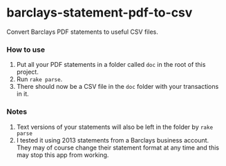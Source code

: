 barclays-statement-pdf-to-csv
=============================

Convert Barclays PDF statements to useful CSV files.

### How to use

1.  Put all your PDF statements in a folder called `doc` in the root of this project.
1.  Run `rake parse`.
2.  There should now be a CSV file in the `doc` folder with your transactions in it.
  
### Notes

1.  Text versions of your statements will also be left in the folder by `rake parse`
2.  I tested it using 2013 statements from a Barclays business account. They may of course change their statement format at any time and this may stop this app from working.
